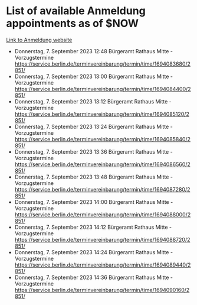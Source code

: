 # List of available Anmeldung appointments as of $NOW
[Link to Anmeldung website](https://service.berlin.de/terminvereinbarung/termin/tag.php?termin=1&anliegen[]=120686&dienstleisterlist=122210,122217,327316,122219,327312,122227,327314,122231,327346,122243,327348,122254,122252,329742,122260,329745,122262,329748,122271,327278,122273,327274,122277,327276,330436,122280,327294,122282,327290,122284,327292,122291,327270,122285,327266,122286,327264,122296,327268,150230,329760,122297,327286,122294,327284,122312,329763,122314,329775,122304,327330,122311,327334,122309,327332,317869,122281,327352,122279,329772,122283,122276,327324,122274,327326,122267,329766,122246,327318,122251,327320,122257,327322,122208,327298,122226,327300&herkunft=http%3A%2F%2Fservice.berlin.de%2Fdienstleistung%2F120686%2F)
- Donnerstag, 7. September 2023 12:48 Bürgeramt Rathaus Mitte - Vorzugstermine https://service.berlin.de/terminvereinbarung/termin/time/1694083680/2851/
- Donnerstag, 7. September 2023 13:00 Bürgeramt Rathaus Mitte - Vorzugstermine https://service.berlin.de/terminvereinbarung/termin/time/1694084400/2851/
- Donnerstag, 7. September 2023 13:12 Bürgeramt Rathaus Mitte - Vorzugstermine https://service.berlin.de/terminvereinbarung/termin/time/1694085120/2851/
- Donnerstag, 7. September 2023 13:24 Bürgeramt Rathaus Mitte - Vorzugstermine https://service.berlin.de/terminvereinbarung/termin/time/1694085840/2851/
- Donnerstag, 7. September 2023 13:36 Bürgeramt Rathaus Mitte - Vorzugstermine https://service.berlin.de/terminvereinbarung/termin/time/1694086560/2851/
- Donnerstag, 7. September 2023 13:48 Bürgeramt Rathaus Mitte - Vorzugstermine https://service.berlin.de/terminvereinbarung/termin/time/1694087280/2851/
- Donnerstag, 7. September 2023 14:00 Bürgeramt Rathaus Mitte - Vorzugstermine https://service.berlin.de/terminvereinbarung/termin/time/1694088000/2851/
- Donnerstag, 7. September 2023 14:12 Bürgeramt Rathaus Mitte - Vorzugstermine https://service.berlin.de/terminvereinbarung/termin/time/1694088720/2851/
- Donnerstag, 7. September 2023 14:24 Bürgeramt Rathaus Mitte - Vorzugstermine https://service.berlin.de/terminvereinbarung/termin/time/1694089440/2851/
- Donnerstag, 7. September 2023 14:36 Bürgeramt Rathaus Mitte - Vorzugstermine https://service.berlin.de/terminvereinbarung/termin/time/1694090160/2851/
